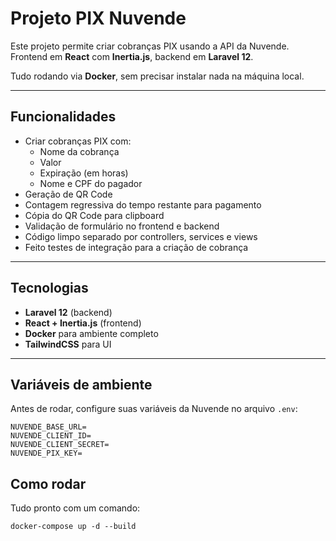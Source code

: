 # Projeto PIX Nuvende

Este projeto permite criar cobranças PIX usando a API da Nuvende.  
Frontend em **React** com **Inertia.js**, backend em **Laravel 12**.

Tudo rodando via **Docker**, sem precisar instalar nada na máquina local.

---

## Funcionalidades

- Criar cobranças PIX com:
  - Nome da cobrança
  - Valor
  - Expiração (em horas)
  - Nome e CPF do pagador
- Geração de QR Code
- Contagem regressiva do tempo restante para pagamento
- Cópia do QR Code para clipboard
- Validação de formulário no frontend e backend
- Código limpo separado por controllers, services e views
- Feito testes de integração para a criação de cobrança

---

## Tecnologias

- **Laravel 12** (backend)
- **React + Inertia.js** (frontend)
- **Docker** para ambiente completo
- **TailwindCSS** para UI

---

## Variáveis de ambiente

Antes de rodar, configure suas variáveis da Nuvende no arquivo `.env`:

```env
NUVENDE_BASE_URL=
NUVENDE_CLIENT_ID=
NUVENDE_CLIENT_SECRET=
NUVENDE_PIX_KEY=
```

## Como rodar

Tudo pronto com um comando:

```
docker-compose up -d --build
```
